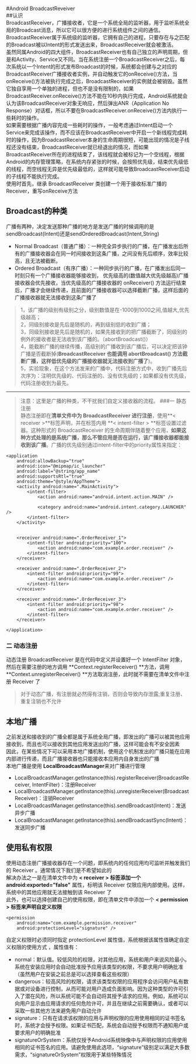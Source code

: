#Android BroadcastReveiver   
##认识  
BroadcastReceiver，广播接收者，它是一个系统全局的监听器，用于监听系统全局的Broadcast消息，所以它可以很方便的进行系统组件之间的通信。  
BroadcastReceiver属于系统级的监听器，它拥有自己的进程，只要存在与之匹配的Broadcast被以Intent的形式发送出来，BroadcastReceiver就会被激活。  
虽然同属Android的四大组件，BroadcastReceiver也有自己独立的声明周期，但是和Activity、Service又不同。当在系统注册一个BroadcastReceiver之后，每次系统以一个Intent的形式发布Broadcast的时候，系统都会创建与之对应的BroadcastReceiver广播接收者实例，并自动触发它的onReceive()方法，当onReceive()方法被执行完成之后，BroadcastReceiver的实例就会被销毁。虽然它独自享用一个单独的进程，但也不是没有限制的，如果BroadcastReceiver.onReceive()方法不能在10秒内执行完成，Android系统就会认为该BroadcastReceiver对象无响应，然后弹出ANR（Application No Response）对话框，所以不要在BroadcastReceiver.onReceive()方法内执行一些耗时的操作。  
如果需要根据广播内容完成一些耗时的操作，一般考虑通过Intent启动一个Service来完成该操作，而不应该在BroadcastReceiver中开启一个新线程完成耗时的操作，因为BroadcastReceiver本身的生命周期很短，可能出现的情况是子线程还没有结束，BroadcastReceiver就已经退出的情况，而如果BroadcastReceiver所在的进程结束了，该线程就会被标记为一个空线程，根据Android的内存管理策略，在系统内存紧张的时候，会按照优先级，结束优先级低的线程，而空线程无异是优先级最低的，这样就可能导致BroadcastReceiver启动的子线程不能执行完成。  
使用时首先，继承 BroadcastReceiver 类创建一个用于接收标准广播的Receiver，重写onReceive方法
## Broadcast的种类  
广播有两种，决定发送那种广播的地方是发送广播的时候调用的是sendBroadcast(Intent)还是sendOrderedBroadcast(Intent,String)  

* Normal Broadcast（普通广播）：一种完全异步执行的广播，在广播发出后所有的广播接收器会在同一时间接收到这条广播，之间没有先后顺序，效率比较高，且无法被截断。  
* Ordered Broadcast（有序广播）：一种同步执行的广播，在广播发出后同一时刻只有一个广播接收器能够接收到， 优先级高的(数值越大优先级越高)广播接收器会优先接收，当优先级高的广播接收器的 onReceiver() 方法运行结束后，广播才会继续传递，且前面的广播接收器可以选择截断广播，这样后面的广播接收器就无法接收到这条广播了
  
>1，该广播的级别有级别之分，级别数值是在-1000到1000之间,值越大,优先级越高；  
2，同级别接收是先后是随机的，再到级别低的收到广播；  
3，同级别接收是先后是随机的，如果先接收到的把广播截断了，同级别的例外的接收者是无法收到该广播的。（abortBroadcast()）  
4，能截断广播的继续传播，高级别的广播收到该广播后，可以决定把该钟广播是否截断掉(**BroadcastReceiver 也能调用 abortBroadcast() 方法截断广播，这样低优先级的广播接收器就无法接收到广播了**)。  
5，实验现象，在这个方法发来的广播中，代码注册方式中，收到广播先后次序为：注明优先级的、代码注册的、没有优先级的；如果都没有优先级，代码注册收到为最先。

---
>注意：这里是广播的种类，不干扰我们自定义接收器的流程。
###一 静态注册  
静态注册即在**清单文件中为 BroadcastReceiver 进行注册**，使用**< receiver >**标签声明，并在标签内用 **< intent-filter > **标签设置过滤器。这种形式的 BroadcastReceiver 的生命周期伴随着整个应用，**如果这种方式处理的是系统广播，那么不管应用是否在运行，该广播接收器都能接收到该广播**。广播的优先级别通过intent-filter中的priority属性来指定：  

	<application
        android:allowBackup="true"
        android:icon="@mipmap/ic_launcher"
        android:label="@string/app_name"
        android:supportsRtl="true"
        android:theme="@style/AppTheme">
        <activity android:name=".MainActivity">
            <intent-filter>
                <action android:name="android.intent.action.MAIN" />

                <category android:name="android.intent.category.LAUNCHER" />
            </intent-filter>
        </activity>

		
        <receiver android:name=".OrderReceiver_1">
            <intent-filter android:priority="100">
                <action android:name="com.example.order.receiver" />
            </intent-filter>
        </receiver>
		
        <receiver android:name=".OrderReceiver_2">
            <intent-filter android:priority="99">
                <action android:name="com.example.order.receiver" />
            </intent-filter>
        </receiver>
		
        <receiver android:name=".OrderReceiver_3">
            <intent-filter android:priority="98">
                <action android:name="com.example.order.receiver" />
            </intent-filter>
        </receiver>
		
    </application>

### 二 动态注册  
动态注册 BroadcastReceiver 是在代码中定义并设置好一个 IntentFilter 对象，然后在需要注册的地方调用 **Context.registerReceiver() **方法，调用 **Context.unregisterReceiver() **方法取消注册，此时就不需要在清单文件中注册 Receiver 了

>对于动态广播，有注册就必然得有注销，否则会导致内存泄露;重复注册、重复注销也不允许  

## 本地广播  
之前发送和接收到的广播全都是属于系统全局广播，即发出的广播可以被其他应用接收到，而且也可以接收到其他应用发送出的广播，这样可能会有不安全因素  
因此，在某些情况下可以采用本地广播机制，使用这个机制发出的广播只能在应用内部进行传递，而且广播接收器也只能接收本应用内自身发出的广播  
本地广播是使用 **LocalBroadcastManager**来对广播进行管理  

* LocalBroadcastManager.getInstance(this).registerReceiver(BroadcastReceiver, IntentFilter)：注册Receiver  
* LocalBroadcastManager.getInstance(this).unregisterReceiver(BroadcastReceiver)：注销Receiver  
* LocalBroadcastManager.getInstance(this).sendBroadcast(Intent)：发送异步广播  
* LocalBroadcastManager.getInstance(this).sendBroadcastSync(Intent)：发送同步广播

## 使用私有权限  
使用动态注册广播接收器存在一个问题，即系统内的任何应用均可监听并触发我们的 Receiver 。通常情况下我们是不希望如此的  
解决办法之一是在清单文件中为 **< receiver > 标签添加一个 android:exported="false"** 属性，标明该 Receiver 仅限应用内部使用。这样，系统中的其他应用就无法接触到该 Receiver 了  
此外，也可以选择创建自己的使用权限，即在清单文件中添加一个 **< permission > 标签来声明自定义权限**  

	<permission
        android:name="com.example.permission.receiver"
        android:protectionLevel="signature" />  

自定义权限时必须同时指定 protectionLevel 属性值，系统根据该属性值确定自定义权限的使用方式 ，属性值有：  

* normal：默认值。较低风险的权限，对其他应用，系统和用户来说风险最小。系统在安装应用时会自动批准授予应用该类型的权限，不要求用户明确批准（虽然用户在安装之前总是可以选择查看这些权限）  
* dangerous：较高风险的权限，请求该类型权限的应用程序会访问用户私有数据或对设备进行控制，从而可能对用户造成负面影响。因为这种类型的许可引入了潜在风险，所以系统可能不会自动将其授予请求的应用。例如，系统可以向用户显示由应用请求的任何危险许可，并且在继续之前需要确认，或者可以采取一些其他方法来避免用户自动允许  
* signature：只有在请求该权限的应用与声明权限的应用使用相同的证书签名时，系统才会授予权限。如果证书匹配，系统会自动授予权限而不通知用户或要求用户的明确批准  
* signatureOrSystem：系统仅授予Android系统映像中与声明权限的应用使用相同的证书签名的应用。请避免使用此选项，“signature”级别足以满足大多数需求，“signatureOrSystem”权限用于某些特殊情况  

